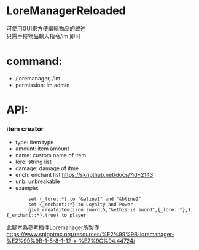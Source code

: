 # LoreManagerReloaded
可使用GUI來方便編輯物品的敘述  
只需手持物品輸入指令/lm 即可

# command:
* /loremanager, /lm  
* permission: lm.admin  


# API:  
### item creator  
* type: item type  
* amount: item amount  
* name: custom name of item  
* lore: string list  
* damage: damage of itme  
* ench: enchant list  https://skripthub.net/docs/?id=2143  
* unb: unbreakable  
* example:
```
        set {_lore::*} to "&aline1" and "&bline2"
        set {_enchant::*} to Loyalty and Power
        give createitem(iron sword,5,"&ethis is sword",{_lore::*},1,{_enchant::*},true) to player
```

此腳本為參考插件Loremanager所製作  
https://www.spigotmc.org/resources/%E2%99%9B-loremanager-%E2%99%9B-1-8-8-1-12-x-%E2%9C%94.44724/
